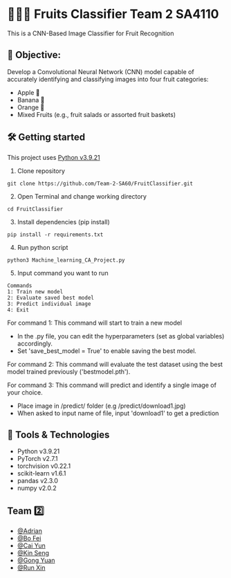 
# 🍎🍌🍊 Fruits Classifier Team 2 SA4110

This is a CNN-Based Image Classifier for Fruit Recognition
## 🎯 Objective:
Develop a Convolutional Neural Network (CNN) model capable of accurately identifying and classifying images into four fruit categories:

- Apple 🍎
- Banana 🍌
- Orange 🍊
- Mixed Fruits (e.g., fruit salads or assorted fruit baskets)
## 🛠️ Getting started

This project uses [Python v3.9.21](https://www.python.org/downloads/release/python-3921/)

1. Clone repository

```
git clone https://github.com/Team-2-SA60/FruitClassifier.git
```

2. Open Terminal and change working directory
```
cd FruitClassifier
```

3. Install dependencies (pip install)
```
pip install -r requirements.txt
```

4. Run python script
```
python3 Machine_learning_CA_Project.py
```

5. Input command you want to run
```
Commands
1: Train new model
2: Evaluate saved best model
3: Predict individual image
4: Exit
```

For command 1: This command will start to train a new model
- In the .py file, you can edit the hyperparameters (set as global variables) accordingly.
- Set 'save_best_model = True' to enable saving the best model.

For command 2: This command will evaluate the test dataset using the best model trained previously ('bestmodel.pth').

For command 3: This command will predict and identify a single image of your choice.
- Place image in /predict/ folder (e.g /predict/download1.jpg)
- When asked to input name of file, input 'download1' to get a prediction

## 🧰 Tools & Technologies

- Python v3.9.21
- PyTorch v2.7.1
- torchvision v0.22.1
- scikit-learn v1.6.1
- pandas v2.3.0
- numpy v2.0.2

## Team 2️⃣

- [@Adrian](https://github.com/adriantlh)
- [@Bo Fei](https://github.com/Bofei2058)
- [@Cai Yun](https://github.com/vegecloud)
- [@Kin Seng](https://github.com/im-ksc)
- [@Gong Yuan](https://github.com/gongyuannn)
- [@Run Xin](https://github.com/ZRX471)
